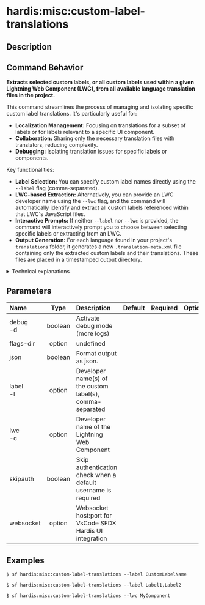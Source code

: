 <!-- This file has been generated with command 'sf hardis:doc:plugin:generate'. Please do not update it manually or it may be overwritten -->
# hardis:misc:custom-label-translations

## Description


## Command Behavior

**Extracts selected custom labels, or all custom labels used within a given Lightning Web Component (LWC), from all available language translation files in the project.**

This command streamlines the process of managing and isolating specific custom label translations. It's particularly useful for:

- **Localization Management:** Focusing on translations for a subset of labels or for labels relevant to a specific UI component.
- **Collaboration:** Sharing only the necessary translation files with translators, reducing complexity.
- **Debugging:** Isolating translation issues for specific labels or components.

Key functionalities:

- **Label Selection:** You can specify custom label names directly using the `--label` flag (comma-separated).
- **LWC-based Extraction:** Alternatively, you can provide an LWC developer name using the `--lwc` flag, and the command will automatically identify and extract all custom labels referenced within that LWC's JavaScript files.
- **Interactive Prompts:** If neither `--label` nor `--lwc` is provided, the command will interactively prompt you to choose between selecting specific labels or extracting from an LWC.
- **Output Generation:** For each language found in your project's `translations` folder, it generates a new `.translation-meta.xml` file containing only the extracted custom labels and their translations. These files are placed in a timestamped output directory.

<details>
<summary>Technical explanations</summary>

The command's technical implementation involves:

- **File Discovery:** It uses `glob` to find all `*.translation-meta.xml` files in the `**/translations/` directory and, if an LWC is specified, it searches for the LWC's JavaScript files (`**/lwc/**/*.js`).
- **LWC Label Extraction:** The `extractLabelsFromLwc` function uses regular expressions (`@salesforce/label/c.([a-zA-Z0-9_]+)`) to parse LWC JavaScript files and identify referenced custom labels.
- **XML Parsing and Building:** It uses `xml2js` (`parseStringPromise` and `Builder`) to:
  - Read and parse existing `.translation-meta.xml` files.
  - Filter the `customLabels` array to include only the requested labels.
  - Construct a new XML structure containing only the filtered labels.
  - Build a new XML string with proper formatting and write it to a new file.
- **Interactive Prompts:** The `prompts` library is used extensively to guide the user through the selection of extraction methods (labels or LWC) and specific labels/components.
- **File System Operations:** It uses `fs-extra` for creating output directories (`extracted-translations/`) and writing the generated translation files.
- **WebSocket Communication:** It uses `WebSocketClient.requestOpenFile` to open the output directory in VS Code for easy access to the generated files.
</details>


## Parameters

|Name|Type|Description|Default|Required|Options|
|:---|:--:|:----------|:-----:|:------:|:-----:|
|debug<br/>-d|boolean|Activate debug mode (more logs)||||
|flags-dir|option|undefined||||
|json|boolean|Format output as json.||||
|label<br/>-l|option|Developer name(s) of the custom label(s), comma-separated||||
|lwc<br/>-c|option|Developer name of the Lightning Web Component||||
|skipauth|boolean|Skip authentication check when a default username is required||||
|websocket|option|Websocket host:port for VsCode SFDX Hardis UI integration||||

## Examples

```shell
$ sf hardis:misc:custom-label-translations --label CustomLabelName
```

```shell
$ sf hardis:misc:custom-label-translations --label Label1,Label2
```

```shell
$ sf hardis:misc:custom-label-translations --lwc MyComponent
```


